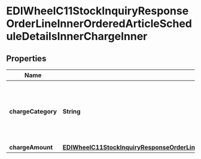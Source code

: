 

# EDIWheelC11StockInquiryResponseOrderLineInnerOrderedArticleScheduleDetailsInnerChargeInner


## Properties

| Name | Type | Description | Notes |
|------------ | ------------- | ------------- | -------------|
|**chargeCategory** | **String** | Charge category (e.g., DL for delivery or FET for Federal Excise Tax). |  [optional] |
|**chargeAmount** | [**EDIWheelC11StockInquiryResponseOrderLineInnerOrderedArticleScheduleDetailsInnerChargeInnerChargeAmount**](EDIWheelC11StockInquiryResponseOrderLineInnerOrderedArticleScheduleDetailsInnerChargeInnerChargeAmount.md) |  |  [optional] |



